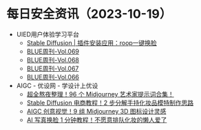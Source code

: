 # 每日安全资讯（2023-10-19）

- UIED用户体验学习平台
  - [Stable Diffusion | 插件安装应用：roop一键换脸](https://www.uied.cn/36945.html)
  - [BLUE周刊-Vol.069](https://www.uied.cn/35272.html)
  - [BLUE周刊-Vol.068](https://www.uied.cn/35270.html)
  - [BLUE周刊-Vol.067](https://www.uied.cn/35268.html)
  - [BLUE周刊-Vol.066](https://www.uied.cn/35266.html)
- AIGC - 优设网 - 学设计上优设
  - [超全熬夜整理！96 个 Midjourney 艺术家提示词合集！](https://www.uisdc.com/group/535634.html)
  - [Stable Diffusion 电商教程！2 步分解手持化妆品模特制作思路](https://www.uisdc.com/group/535624.html)
  - [AIGC 创意视觉！9 组 Midjourney 3D 图标设计灵感](https://www.uisdc.com/group/535532.html)
  - [AI 写真换脸 1 分钟教程！不愿意排队化妆的懒人爱了](https://www.uisdc.com/group/535521.html)
